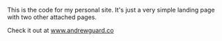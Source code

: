 This is the code for my personal site. It's just a very simple landing page with two other attached pages.

Check it out at www.andrewguard.co
